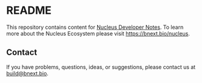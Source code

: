 # README

This repository contains content for [Nucleus Developer Notes](https://devnotes.bnext.bio/). To learn more about the Nucleus Ecosystem please visit https://bnext.bio/nucleus.

## Contact

If you have problems, questions, ideas, or suggestions, please contact us at build@bnext.bio.